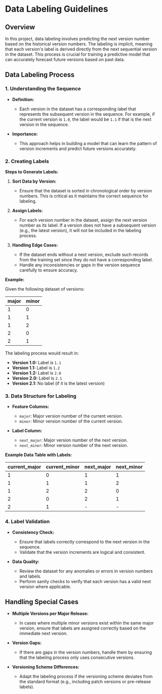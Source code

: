# Data Labeling Guidelines

## Overview

In this project, data labeling involves predicting the next version number based on the historical version numbers. The labeling is implicit, meaning that each version's label is derived directly from the next sequential version in the dataset. This process is crucial for training a predictive model that can accurately forecast future versions based on past data.

## Data Labeling Process

### 1. **Understanding the Sequence**

- **Definition:**
  - Each version in the dataset has a corresponding label that represents the subsequent version in the sequence. For example, if the current version is `1.0`, the label would be `1.1` if that is the next version in the sequence.

- **Importance:**
  - This approach helps in building a model that can learn the pattern of version increments and predict future versions accurately.

### 2. **Creating Labels**

**Steps to Generate Labels:**

1. **Sort Data by Version:**
   - Ensure that the dataset is sorted in chronological order by version numbers. This is critical as it maintains the correct sequence for labeling.

2. **Assign Labels:**
   - For each version number in the dataset, assign the next version number as its label. If a version does not have a subsequent version (e.g., the latest version), it will not be included in the labeling process.

3. **Handling Edge Cases:**
   - If the dataset ends without a next version, exclude such records from the training set since they do not have a corresponding label.
   - Handle any inconsistencies or gaps in the version sequence carefully to ensure accuracy.

**Example:**

Given the following dataset of versions:

| major | minor |
|-------|-------|
| 1     | 0     |
| 1     | 1     |
| 1     | 2     |
| 2     | 0     |
| 2     | 1     |

The labeling process would result in:

- **Version 1.0:** Label is `1.1`
- **Version 1.1:** Label is `1.2`
- **Version 1.2:** Label is `2.0`
- **Version 2.0:** Label is `2.1`
- **Version 2.1:** No label (if it is the latest version)

### 3. **Data Structure for Labeling**

- **Feature Columns:**
  - `major`: Major version number of the current version.
  - `minor`: Minor version number of the current version.

- **Label Column:**
  - `next_major`: Major version number of the next version.
  - `next_minor`: Minor version number of the next version.

**Example Data Table with Labels:**

| current_major | current_minor | next_major | next_minor |
|---------------|---------------|------------|------------|
| 1             | 0             | 1          | 1          |
| 1             | 1             | 1          | 2          |
| 1             | 2             | 2          | 0          |
| 2             | 0             | 2          | 1          |
| 2             | 1             | -          | -          |

### 4. **Label Validation**

- **Consistency Check:**
  - Ensure that labels correctly correspond to the next version in the sequence.
  - Validate that the version increments are logical and consistent.

- **Data Quality:**
  - Review the dataset for any anomalies or errors in version numbers and labels.
  - Perform sanity checks to verify that each version has a valid next version where applicable.

## Handling Special Cases

- **Multiple Versions per Major Release:**
  - In cases where multiple minor versions exist within the same major version, ensure that labels are assigned correctly based on the immediate next version.

- **Version Gaps:**
  - If there are gaps in the version numbers, handle them by ensuring that the labeling process only uses consecutive versions.

- **Versioning Scheme Differences:**
  - Adapt the labeling process if the versioning scheme deviates from the standard format (e.g., including patch versions or pre-release labels).
